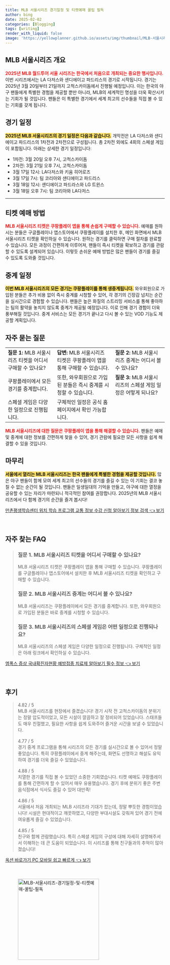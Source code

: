 ```yaml
---
title: MLB 서울시리즈 경기일정 및 티켓예매 꿀팁 필독
author: bing
date: 2025-02-02
categories: [Blogging]
tags: [writing]
render_with_liquid: false
image: 'https://yellowplanner.github.io/assets/img/thumbnail/MLB-서울시리즈-경기일정-및-티켓예매-꿀팁-필독.webp'
---
```



<h2 id='MLB서울시리즈개요'>MLB 서울시리즈 개요</h2>

<p><b><span style="color: #ee2323;">2025년 MLB 월드투어 서울 시리즈는 한국에서 처음으로 개최되는 중요한 행사입니다.</span></b> 이번 시리즈에서는 LA 다저스와 샌디에이고 파드리스의 경기로 시작됩니다. 경기는 2025년 3월 20일부터 21일까지 고척스카이돔에서 진행될 예정입니다. 이는 한국의 야구 팬들에게 특별한 경험을 제공할 뿐만 아니라, MLB의 세계적인 명성을 더욱 확산시키는 기회가 될 것입니다. 팬들은 이 특별한 경기에서 세계 최고의 선수들을 직접 볼 수 있는 기회를 갖게 됩니다.</p>

<h2 id='경기일정'>경기 일정</h2>

<p><b><span style="background-color: #ffe066;">2025년 MLB 서울시리즈의 경기 일정은 다음과 같습니다.</span></b> 개막전은 LA 다저스와 샌디에이고 파드리스의 1차전과 2차전으로 구성됩니다. 총 2차전 외에도 4회의 스페셜 게임이 포함됩니다. 아래는 상세한 경기 일정입니다:</p>

<ul>
    <li>1차전: 3월 20일 오후 7시, 고척스카이돔</li>
    <li>2차전: 3월 21일 오후 7시, 고척스카이돔</li>
    <li>3월 17일 12시: LA다저스와 키움 히어로즈</li>
    <li>3월 17일 7시: 팀 코리아와 샌디에이고 파드리스</li>
    <li>3월 18일 12시: 샌디에이고 파드라스와 LG 트윈스</li>
    <li>3월 18일 오후 7시: 팀 코리아와 LA다저스</li>
</ul>

<hr />

<h2 id='티켓예매방법'>티켓 예매 방법</h2>

<p><b><span style="color: #ee2323;">MLB 서울시리즈 티켓은 쿠팡플레이 앱을 통해 손쉽게 구매할 수 있습니다.</span></b> 예매를 원하시는 분들은 구글플레이나 앱스토어에서 쿠팡플레이를 설치한 후, 메인 화면에서 MLB 서울시리즈 티켓을 확인하실 수 있습니다. 원하는 경기를 클릭하면 구매 절차를 완료할 수 있습니다. 모든 과정이 간편하게 이루어져, 팬들이 즉시 티켓을 확보하고 경기를 관람할 수 있도록 설계되어 있습니다. 이렇듯 손쉬운 예매 방법은 많은 팬들이 경기를 즐길 수 있도록 도와줄 것입니다.</p>

<h2 id='중계일정'>중계 일정</h2>

<p><b><span style="background-color: #ffe066;">이번 MLB 서울시리즈의 모든 경기는 쿠팡플레이를 통해 생중계됩니다.</span></b> 와우회원으로 가입된 분들은 추가 비용 없이 즉시 중계를 시청할 수 있어, 각 경기의 긴장감 넘치는 순간을 실시간으로 경험할 수 있습니다. 팬들은 높은 화질의 스트리밍 서비스를 통해 좋아하는 팀의 활약을 놓치지 않도록 중계가 제공될 예정입니다. 이로 인해 경기 경험이 더욱 풍부해질 것입니다. 중계 서비스는 모든 경기가 끝나고 다시 볼 수 있는 VOD 기능도 제공할 계획입니다.</p>

<h2 id='자주묻는질문'>자주 묻는 질문</h2>

<table>
    <tr>
        <td><b>질문 1:</b> MLB 서울시리즈 티켓을 어디서 구매할 수 있나요?</td>
        <td><b>답변:</b> MLB 서울시리즈 티켓은 쿠팡플레이 앱을 통해 구매할 수 있습니다.</td>
        <td><b>질문 2:</b> MLB 서울시리즈 중계는 어디서 볼 수 있나요?</td>
    </tr>
    <tr>
        <td>쿠팡플레이에서 모든 경기를 중계합니다.</td>
        <td>또한, 와우회원으로 가입된 분들은 즉시 중계를 시청할 수 있습니다.</td>
        <td><b>질문 3:</b> MLB 서울시리즈의 스페셜 게임 일정은 어떻게 되나요?</td>
    </tr>
    <tr>
        <td>스페셜 게임은 다양한 일정으로 진행됩니다.</td>
        <td>구체적인 일정은 공식 홈페이지에서 확인 가능합니다.</td>
        <td></td>
    </tr>
</table>

<p><b><span style="color: #ee2323;">MLB 서울시리즈에 대한 질문은 쿠팡플레이 앱을 통해 해결할 수 있습니다.</span></b> 팬들은 예매 및 중계에 대한 정보를 간편하게 찾을 수 있어, 경기 관람에 필요한 모든 사항을 쉽게 해결할 수 있을 것입니다.</p>

<h2 id='마무리'>마무리</h2>

<p><b><span style="background-color: #ffe066;">서울에서 열리는 MLB 서울시리즈는 한국 팬들에게 특별한 경험을 제공할 것입니다.</span></b> 많은 야구 팬들이 함께 모여 세계 최고의 선수들의 경기를 즐길 수 있는 이 기회는 결코 놓칠 수 없는 순간이 될 것입니다. 팬들은 일생일대의 기억을 만들고, 야구에 대한 열정을 공유할 수 있는 자리가 마련되니 적극적인 참여를 권장합니다. 2025년의 MLB 서울시리즈에서 다 함께 경기의 순간을 즐겨 봅시다!</p>


<p><a class="click-button" title="만촌평생학습센터 위치 학습 프로그램 교통 정보 수강 신청 알아보기 정보 검색" href="https://yellowplanner.github.io/posts/%EB%A7%8C%EC%B4%8C%ED%8F%89%EC%83%9D%ED%95%99%EC%8A%B5%EC%84%BC%ED%84%B0-%EC%9C%84%EC%B9%98-%ED%95%99%EC%8A%B5-%ED%94%84%EB%A1%9C%EA%B7%B8%EB%9E%A8-%EA%B5%90%ED%86%B5-%EC%A0%95%EB%B3%B4-%EC%88%98%EA%B0%95-%EC%8B%A0%EC%B2%AD-%EC%95%8C%EC%95%84%EB%B3%B4%EA%B8%B0-%EC%A0%95%EB%B3%B4-%EA%B2%80%EC%83%89/" rel="dofollow">만촌평생학습센터 위치 학습 프로그램 교통 정보 수강 신청 알아보기 정보 검색 👈 보기</a></p><br>
<h2 id='자주_찾는_FAQ'>자주 찾는 FAQ</h2>
<div itemscope="" itemtype="https://schema.org/FAQPage"> 
<blockquote> 
<div itemscope="" itemprop="mainEntity" itemtype="https://schema.org/Question"> 
<h3 itemprop="name">질문 1. MLB 서울시리즈 티켓을 어디서 구매할 수 있나요?</h3> 
<div itemscope="" itemprop="acceptedAnswer" itemtype="https://schema.org/Answer"> 
<span itemprop="text"> 
<p>MLB 서울시리즈 티켓은 쿠팡플레이 앱을 통해 구매할 수 있습니다. 쿠팡플레이를 구글플레이나 앱스토어에서 설치한 후 MLB 서울시리즈 티켓을 확인하고 구매할 수 있습니다.</p> 
</span> 
</div> 
</div> 
<div itemscope="" itemprop="mainEntity" itemtype="https://schema.org/Question"> 
<h3 itemprop="name">질문 2. MLB 서울시리즈 중계는 어디서 볼 수 있나요?</h3> 
<div itemscope="" itemprop="acceptedAnswer" itemtype="https://schema.org/Answer"> 
<span itemprop="text"> 
<p>MLB 서울시리즈는 쿠팡플레이에서 모든 경기를 중계합니다. 또한, 와우회원으로 가입된 분들은 바로 중계를 시청할 수 있습니다.</p> 
</span> 
</div> 
</div> 
<div itemscope="" itemprop="mainEntity" itemtype="https://schema.org/Question"> 
<h3 itemprop="name">질문 3. MLB 서울시리즈의 스페셜 게임은 어떤 일정으로 진행되나요?</h3> 
<div itemscope="" itemprop="acceptedAnswer" itemtype="https://schema.org/Answer"> 
<span itemprop="text"> 
<p>MLB 서울시리즈의 스페셜 게임은 다양한 일정으로 진행됩니다. 구체적인 일정은 아래 링크에서 확인하실 수 있습니다.</p> 
</span> 
</div> 
</div> 
</blockquote> 
</div>
<p><a class="click-button" title="엠폭스 증상 국내확진자현황 예방접종 치료제 알아보기 필수 정보" href="https://yellowplanner.github.io/posts/%EC%97%A0%ED%8F%AD%EC%8A%A4-%EC%A6%9D%EC%83%81-%EA%B5%AD%EB%82%B4%ED%99%95%EC%A7%84%EC%9E%90%ED%98%84%ED%99%A9-%EC%98%88%EB%B0%A9%EC%A0%91%EC%A2%85-%EC%B9%98%EB%A3%8C%EC%A0%9C-%EC%95%8C%EC%95%84%EB%B3%B4%EA%B8%B0-%ED%95%84%EC%88%98-%EC%A0%95%EB%B3%B4/" rel="dofollow">엠폭스 증상 국내확진자현황 예방접종 치료제 알아보기 필수 정보 👈 보기</a></p><br>
<h2 id='후기'>후기</h2>
<div itemscope itemtype="https://schema.org/Product">
  <blockquote>
  <div itemprop="review" itemscope itemtype="https://schema.org/Review">
      <div itemprop="reviewRating" itemscope itemtype="https://schema.org/Rating"> <span itemprop="ratingValue">4.82</span> / <span itemprop="bestRating">5</span> </div>
      <span itemprop="reviewBody">MLB 서울시리즈를 현장에서 즐겼습니다! 경기 시작 전 고척스카이돔의 분위기는 정말 압도적이었고, 모든 시설이 깔끔하고 잘 정비되어 있었습니다. 스태프들도 매우 친절했고, 필요한 사항을 쉽게 도와주어 즐거운 시간을 보낼 수 있었습니다.</span>
  </div>
  <br>
  <div itemprop="review" itemscope itemtype="https://schema.org/Review">
      <div itemprop="reviewRating" itemscope itemtype="https://schema.org/Rating"> <span itemprop="ratingValue">4.77</span> / <span itemprop="bestRating">5</span> </div>
      <span itemprop="reviewBody">경기 중계 프로그램을 통해 시리즈의 모든 경기를 실시간으로 볼 수 있어서 정말 좋았습니다. 특히 쿠팡플레이에서 중계 해주는데, 화면도 선명하고 해설도 유익하여 경기를 더욱 즐길 수 있었습니다.</span>
  </div>
  <br>
  <div itemprop="review" itemscope itemtype="https://schema.org/Review">
      <div itemprop="reviewRating" itemscope itemtype="https://schema.org/Rating"> <span itemprop="ratingValue">4.88</span> / <span itemprop="bestRating">5</span> </div>
      <span itemprop="reviewBody">치열한 경기를 직접 볼 수 있었던 소중한 기회였습니다. 티켓 예매도 쿠팡플레이를 통해 간편하게 할 수 있어서 매우 유용했습니다. 경기 후에 분위기 좋은 주변 음식점에서 식사도 즐길 수 있어 대만족!</span>
  </div>
  <br>
  <div itemprop="review" itemscope itemtype="https://schema.org/Review">
      <div itemprop="reviewRating" itemscope itemtype="https://schema.org/Rating"> <span itemprop="ratingValue">4.86</span> / <span itemprop="bestRating">5</span> </div>
      <span itemprop="reviewBody">서울에서 처음 개최되는 MLB 시리즈라 기대가 컸는데, 정말 뿌듯한 경험이었습니다! 시설은 현대적이고 깨끗하였고, 다양한 부대시설도 갖춰져 있어 경기 전에 여유롭게 즐길 수 있었습니다.</span>
  </div>
  <br>
  <div itemprop="review" itemscope itemtype="https://schema.org/Review">
      <div itemprop="reviewRating" itemscope itemtype="https://schema.org/Rating"> <span itemprop="ratingValue">4.85</span> / <span itemprop="bestRating">5</span> </div>
      <span itemprop="reviewBody">친구와 함께 관람했습니다. 특히 스페셜 게임의 구성에 대해 자세히 설명해주셔서 이해하는 데 큰 도움이 되었습니다. 이 시리즈를 통해 친구들과의 추억이 많아졌습니다!</span>
  </div>
  </blockquote>
</div>
<p><a class="click-button" title="옥션 바로가기 PC 모바일 쉽고 빠르게" href="https://yellowplanner.github.io/posts/%EC%98%A5%EC%85%98-%EB%B0%94%EB%A1%9C%EA%B0%80%EA%B8%B0-PC-%EB%AA%A8%EB%B0%94%EC%9D%BC-%EC%89%BD%EA%B3%A0-%EB%B9%A0%EB%A5%B4%EA%B2%8C/" rel="dofollow">옥션 바로가기 PC 모바일 쉽고 빠르게 👈 보기</a></p><br>
<figure class="image"><img src="https://yellowplanner.github.io/assets/img/thumbnail/MLB-서울시리즈-경기일정-및-티켓예매-꿀팁-필독.webp" alt="MLB-서울시리즈-경기일정-및-티켓예매-꿀팁-필독" width="256" height="256"></figure>